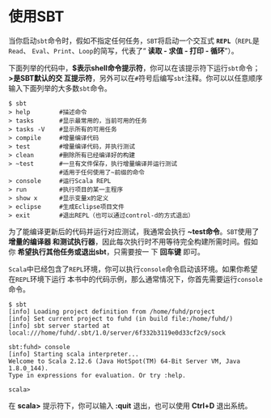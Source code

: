 使用SBT
================================================================================
当你启动`sbt`命令时，假如不指定任何任务，`SBT`将启动一个交互式 **`REPL`**（`REPL`是`Read`、
`Eval`、`Print`、`Loop`的简写，代表了“ **读取 - 求值 - 打印 - 循环**”）。

下面列举的代码中，**$表示shell命令提示符**，你可以在该提示符下运行`sbt`命令；**>是SBT默认的交
互提示符**，另外可以在`#`符号后编写`sbt`注释。你可以以任意顺序输入下面列举的大多数`sbt`命令。
```shell
$ sbt
> help        #描述命令
> tasks       #显示最常用的，当前可用的任务
> tasks -V    #显示所有的可用任务
> compile     #增量编译代码
> test        #增量编译代码，并执行测试
> clean       #删除所有已经编译好的构建
> ~test       #一旦有文件保存，执行增量编译并运行测试
              #适用于任何使用了~前缀的命令
> console     #运行Scala REPL
> run         #执行项目的某一主程序
> show x      #显示变量x的定义
> eclipse     #生成Eclipse项目文件
> exit        #退出REPL（也可以通过control-d的方式退出）
```
为了能编译更新后的代码并运行对应测试，我通常会执行 **~test命令**。`SBT`使用了 **增量的编译器
和测试执行器**，因此每次执行时不用等待完全构建所需时间。假如你 **希望执行其他任务或退出sbt**，只需要按一
下 **回车键** 即可。

`Scala`中已经包含了`REPL`环境，你可以执行`console`命令启动该环境。如果你希望在`REPL`环境下运行
本书中的代码示例，那么通常情况下，你首先需要运行`console`命令。
```shell
$ sbt
[info] Loading project definition from /home/fuhd/project
[info] Set current project to fuhd (in build file:/home/fuhd/)
[info] sbt server started at local:///home/fuhd/.sbt/1.0/server/6f332b3119e0d33cf2c9/sock

sbt:fuhd> console
[info] Starting scala interpreter...
Welcome to Scala 2.12.6 (Java HotSpot(TM) 64-Bit Server VM, Java 1.8.0_144).
Type in expressions for evaluation. Or try :help.

scala>
```
在 **scala>** 提示符下，你可以输入 **:quit** 退出，也可以使用 **Ctrl+D** 退出系统。

